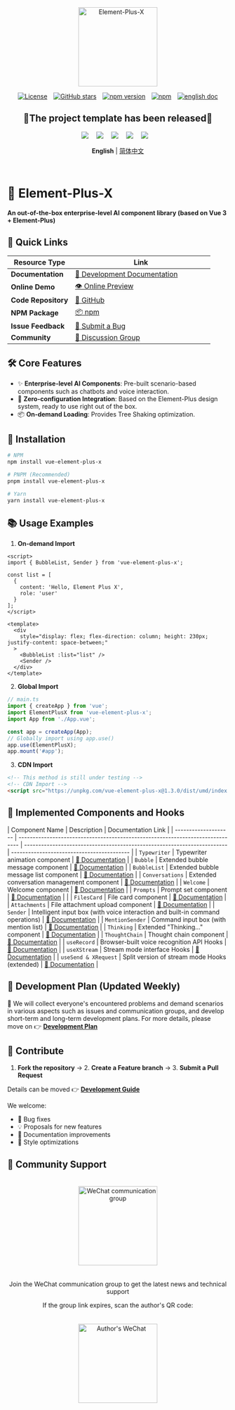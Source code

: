 <div align="center">
  <a href="https://element-plus-x.com">
    <img src="https://cdn.element-plus-x.com/element-plus-x.png" alt="Element-Plus-X" width="180" class="logo" />
  </a>
</div>

<div align="center">

[![License](https://img.shields.io/badge/license-MIT-blue)](https://github.com/HeJiaYue520/Element-Plus-X/blob/main/LICENSE)&emsp;[![GitHub stars](https://img.shields.io/github/stars/HeJiaYue520/Element-Plus-X)](https://github.com/HeJiaYue520/Element-Plus-X)&emsp;[![npm version](https://img.shields.io/npm/v/vue-element-plus-x)](https://www.npmjs.com/package/vue-element-plus-x)&emsp;[![npm](https://img.shields.io/npm/dm/vue-element-plus-x.svg)](https://www.npmjs.com/package/vue-element-plus-x)&emsp;[![english doc](https://img.shields.io/badge/%E6%96%87%E6%A1%A3-%E7%AE%80%E4%BD%93%E4%B8%AD%E6%96%87-brightgreen?style=flat-square&logo=read-the-docs)](https://github.com/HeJiaYue520/Element-Plus-X/blob/main/README.md)

</div>

<div align="center">
<h2>💖The project template has been released💖</h2>
<img src="https://cdn.element-plus-x.com/chat/1.webp" />&emsp;
<img src="https://cdn.element-plus-x.com/demo.webp" calss="element-plus-x-bubble" />&emsp;
<img src="https://cdn.element-plus-x.com/demo1.webp" calss="element-plus-x-bubble" />&emsp;
<img src="https://cdn.element-plus-x.com/demo3.webp" calss="element-plus-x-bubble" />&emsp;
<img src="https://cdn.element-plus-x.com/demo4.webp" calss="element-plus-x-bubble" />&emsp;
</div>

<div align="center">

**English** | [简体中文](./README.md)

</div>&emsp;

# 🚀 Element-Plus-X

**An out-of-the-box enterprise-level AI component library (based on Vue 3 + Element-Plus)**

## 📢 Quick Links

| Resource Type       | <div style="width: 300px;">Link</div>                                                                              |
| ------------------- | ------------------------------------------------------------------------------------------------------------------ |
| **Documentation**   | [📖 Development Documentation](https://element-plus-x.com)                                                         |
| **Online Demo**     | [👁️ Online Preview](https://v.element-plus-x.com)                                                                  |
| **Code Repository** | [🐙 GitHub](https://github.com/HeJiaYue520/Element-Plus-X)                                                         |
| **NPM Package**     | [📦 npm](https://www.npmjs.com/package/vue-element-plus-x)                                                         |
| **Issue Feedback**  | [🐛 Submit a Bug](https://github.com/HeJiaYue520/Element-Plus-X/issues)                                            |
| **Community**       | [🐒 Discussion Group](https://element-plus-x.com/introduce.html#%F0%9F%91%A5-%E7%A4%BE%E5%8C%BA%E6%94%AF%E6%8C%81) |

## 🛠️ Core Features

- ✨ **Enterprise-level AI Components**: Pre-built scenario-based components such as chatbots and voice interaction.
- 🚀 **Zero-configuration Integration**: Based on the Element-Plus design system, ready to use right out of the box.
- 📦 **On-demand Loading**: Provides Tree Shaking optimization.

## 🔎 Installation

```bash
# NPM
npm install vue-element-plus-x

# PNPM (Recommended)
pnpm install vue-element-plus-x

# Yarn
yarn install vue-element-plus-x

```

## 📚 Usage Examples

1. **On-demand Import**

```vue
<script>
import { BubbleList, Sender } from 'vue-element-plus-x';

const list = [
  {
    content: 'Hello, Element Plus X',
    role: 'user'
  }
];
</script>

<template>
  <div
    style="display: flex; flex-direction: column; height: 230px; justify-content: space-between;"
  >
    <BubbleList :list="list" />
    <Sender />
  </div>
</template>
```

2. **Global Import**

```ts
// main.ts
import { createApp } from 'vue';
import ElementPlusX from 'vue-element-plus-x';
import App from './App.vue';

const app = createApp(App);
// Globally import using app.use()
app.use(ElementPlusX);
app.mount('#app');
```

3. **CDN Import**

```html
<!-- This method is still under testing -->
<!-- CDN Import -->
<script src="https://unpkg.com/vue-element-plus-x@1.3.0/dist/umd/index.js"></script>
```

## 🌟 Implemented Components and Hooks

| Component Name       | Description                                                                    | Documentation Link                                                       |
| -------------------- | ------------------------------------------------------------------------------ | ------------------------------------------------------------------------ | ------------------------------------------ |
| `Typewriter`         | Typewriter animation component                                                 | [📄 Documentation](https://element-plus-x.com/components/typewriter/)    |
| `Bubble`             | Extended bubble message component                                              | [📄 Documentation](https://element-plus-x.com/components/bubble/)        |
| `BubbleList`         | Extended bubble message list component                                         | [📄 Documentation](https://element-plus-x.com/components/bubbleList/)    |
| `Conversations`      | Extended conversation management component                                     | [📄 Documentation](https://element-plus-x.com/components/conversations/) |
| `Welcome`            | Welcome component                                                              | [📄 Documentation](https://element-plus-x.com/components/welcome/)       |
| `Prompts`            | Prompt set component                                                           | [📄 Documentation](https://element-plus-x.com/components/prompts/)       | <!-- 修正了原表格中Prompts后的多余空格 --> |
| `FilesCard`          | File card component                                                            | [📄 Documentation](https://element-plus-x.com/components/filesCard/)     |
| `Attachments`        | File attachment upload component                                               | [📄 Documentation](https://element-plus-x.com/components/attachments/)   |
| `Sender`             | Intelligent input box (with voice interaction and built-in command operations) | [📄 Documentation](https://element-plus-x.com/components/sender/)        |
| `MentionSender`      | Command input box (with mention list)                                          | [📄 Documentation](https://element-plus-x.com/components/mentionSender/) |
| `Thinking`           | Extended "Thinking..." component                                               | [📄 Documentation](https://element-plus-x.com/components/thinking/)      |
| `ThoughtChain`       | Thought chain component                                                        | [📄 Documentation](https://element-plus-x.com/components/thoughtChain/)  |
| `useRecord`          | Browser-built voice recognition API Hooks                                      | [📄 Documentation](https://element-plus-x.com/components/useRecord/)     |
| `useXStream`         | Stream mode interface Hooks                                                    | [📄 Documentation](https://element-plus-x.com/components/useXStream/)    |
| `useSend & XRequest` | Split version of stream mode Hooks (extended)                                  | [📄 Documentation](https://element-plus-x.com/components/useSend/)       |

## 🎯 Development Plan (Updated Weekly)

🎀 We will collect everyone's encountered problems and demand scenarios in various aspects such as issues and communication groups, and develop short-term and long-term development plans. For more details, please move on 👉 **[Development Plan](https://element-plus-x.com/roadmap.html)**

## 🤝 Contribute

1. **Fork the repository** → 2. **Create a Feature branch** → 3. **Submit a Pull Request**

Details can be moved 👉 **[Development Guide](https://element-plus-x.com/guide/develop.html)**

We welcome:

- 🐛 Bug fixes
- 💡 Proposals for new features
- 📝 Documentation improvements
- 🎨 Style optimizations

## 👥 Community Support

<div align="center">
<img src="https://cdn.element-plus-x.com/vx-2025-07-14.png" alt="WeChat communication group" width="180" style="margin: 20px;" />
<p>Join the WeChat communication group to get the latest news and technical support</p>

<p>If the group link expires, scan the author's QR code:</p>
<img src="https://cdn.element-plus-x.com/element-plus-x-author-vx.png" alt="Author's WeChat" width="180" style="margin: 20px;" />
</div>
